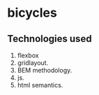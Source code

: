 # bicycles

## Technologies used

1. flexbox
2. gridlayout.
3. BEM methodology.
4. js.
5. html semantics.
